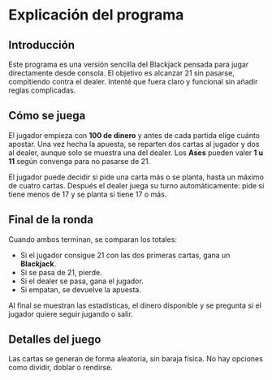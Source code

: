 # Explicación del programa


<h2>Introducción</h2>

<p>Este programa es una versión sencilla del Blackjack pensada para jugar directamente desde consola. El objetivo es alcanzar 21 sin pasarse, compitiendo contra el dealer. Intenté que fuera claro y funcional sin añadir reglas complicadas.</p>

<h2>Cómo se juega</h2>

<p>El jugador empieza con <strong>100 de dinero</strong> y antes de cada partida elige cuánto apostar.   
Una vez hecha la apuesta, se reparten dos cartas al jugador y dos al dealer, aunque solo se muestra una del dealer. Los <strong>Ases</strong> pueden valer <strong>1 u 11</strong> según convenga para no pasarse de 21.</p>

<p>El jugador puede decidir si pide una carta más o se planta, hasta un máximo de cuatro cartas. Después el dealer juega su turno automáticamente: pide si tiene menos de 17 y se planta si tiene 17 o más.</p>

<h2>Final de la ronda</h2>

<p>Cuando ambos terminan, se comparan los totales:</p>
<ul>
  <li>Si el jugador consigue 21 con las dos primeras cartas, gana un <strong>Blackjack</strong>.</li>
  <li>Si se pasa de 21, pierde.</li>
  <li>Si el dealer se pasa, gana el jugador.</li>
  <li>Si empatan, se devuelve la apuesta.</li>
</ul>

<p>Al final se muestran las estadísticas, el dinero disponible y se pregunta si el jugador quiere seguir jugando o salir.</p>

<h2>Detalles del juego</h2>

<p>Las cartas se generan de forma aleatoria, sin baraja física. No hay opciones como dividir, doblar o rendirse.</p>

